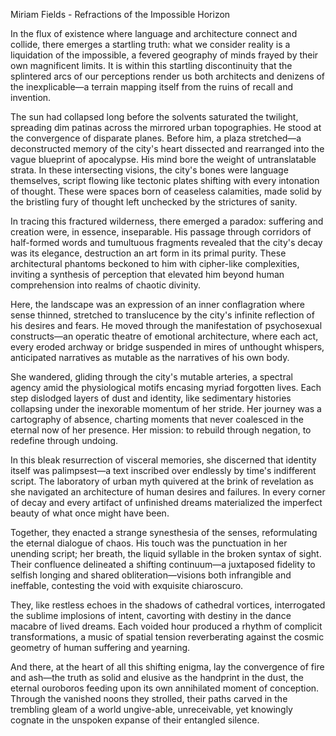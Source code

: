 Miriam Fields - Refractions of the Impossible Horizon

In the flux of existence where language and architecture connect and collide, there emerges a startling truth: what we consider reality is a liquidation of the impossible, a fevered geography of minds frayed by their own magnificent limits. It is within this startling discontinuity that the splintered arcs of our perceptions render us both architects and denizens of the inexplicable—a terrain mapping itself from the ruins of recall and invention.

The sun had collapsed long before the solvents saturated the twilight, spreading dim patinas across the mirrored urban topographies. He stood at the convergence of disparate planes. Before him, a plaza stretched—a deconstructed memory of the city's heart dissected and rearranged into the vague blueprint of apocalypse. His mind bore the weight of untranslatable strata. In these intersecting visions, the city's bones were language themselves, script flowing like tectonic plates shifting with every intonation of thought. These were spaces born of ceaseless calamities, made solid by the bristling fury of thought left unchecked by the strictures of sanity. 

In tracing this fractured wilderness, there emerged a paradox: suffering and creation were, in essence, inseparable. His passage through corridors of half-formed words and tumultuous fragments revealed that the city's decay was its elegance, destruction an art form in its primal purity. These architectural phantoms beckoned to him with cipher-like complexities, inviting a synthesis of perception that elevated him beyond human comprehension into realms of chaotic divinity.

Here, the landscape was an expression of an inner conflagration where sense thinned, stretched to translucence by the city's infinite reflection of his desires and fears. He moved through the manifestation of psychosexual constructs—an operatic theatre of emotional architecture, where each act, every eroded archway or bridge suspended in mires of unthought whispers, anticipated narratives as mutable as the narratives of his own body.

She wandered, gliding through the city's mutable arteries, a spectral agency amid the physiological motifs encasing myriad forgotten lives. Each step dislodged layers of dust and identity, like sedimentary histories collapsing under the inexorable momentum of her stride. Her journey was a cartography of absence, charting moments that never coalesced in the eternal now of her presence. Her mission: to rebuild through negation, to redefine through undoing. 

In this bleak resurrection of visceral memories, she discerned that identity itself was palimpsest—a text inscribed over endlessly by time's indifferent script. The laboratory of urban myth quivered at the brink of revelation as she navigated an architecture of human desires and failures. In every corner of decay and every artifact of unfinished dreams materialized the imperfect beauty of what once might have been.

Together, they enacted a strange synesthesia of the senses, reformulating the eternal dialogue of chaos. His touch was the punctuation in her unending script; her breath, the liquid syllable in the broken syntax of sight. Their confluence delineated a shifting continuum—a juxtaposed fidelity to selfish longing and shared obliteration—visions both infrangible and ineffable, contesting the void with exquisite chiaroscuro.

They, like restless echoes in the shadows of cathedral vortices, interrogated the sublime implosions of intent, cavorting with destiny in the dance macabre of lived dreams. Each voided hour produced a rhythm of complicit transformations, a music of spatial tension reverberating against the cosmic geometry of human suffering and yearning.

And there, at the heart of all this shifting enigma, lay the convergence of fire and ash—the truth as solid and elusive as the handprint in the dust, the eternal ouroboros feeding upon its own annihilated moment of conception. Through the vanished noons they strolled, their paths carved in the trembling gleam of a world ungive-able, unreceivable, yet knowingly cognate in the unspoken expanse of their entangled silence.